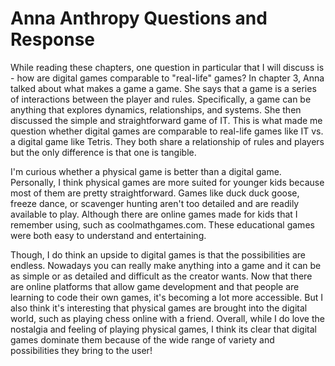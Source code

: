 <h1> Anna Anthropy Questions and Response  </h1> 

<p1> While reading these chapters, one question in particular that I will discuss is - how are digital games comparable to "real-life" games? 
  In chapter 3, Anna talked about what makes a game a game. She says that a game is a series of interactions between the player and rules. Specifically, a game can be anything that explores dynamics, relationships, and systems.
  She then discussed the simple and straightforward game of IT. This is what made me question whether digital games are comparable to real-life games like IT vs. a digital game like Tetris. They both share a relationship of rules and players but the only difference is that one is tangible.</p1>


<p2> I'm curious whether a physical game is better than a digital game. Personally, I think physical games are more suited for younger kids because most of them are pretty straightforward. Games like duck duck goose, freeze dance, or scavenger hunting aren't too detailed and are readily available to play. Although there are online games made for kids that I remember using, such as coolmathgames.com. These educational games were both easy to understand and entertaining. </p2> 

<p3> Though, I do think an upside to digital games is that the possibilities are endless. Nowadays you can really make anything into a game and it can be as simple or as detailed and difficult as the creator wants. Now that there are online platforms that allow game development and that people are learning to code their own games, it's becoming a lot more accessible. But I also think it's interesting that physical games are brought into the digital world, such as playing chess online with a friend. Overall, while I do love the nostalgia and feeling of playing physical games, I think its clear that digital games dominate them because of the wide range of variety and possibilities they bring to the user! </p3> 
